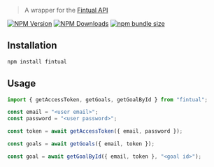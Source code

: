 > A wrapper for the [Fintual API](https://fintual.cl/api-docs/index.html)

[![NPM Version](https://img.shields.io/npm/v/fintual?style=flat-square)](https://www.npmjs.com/package/fintual)
[![NPM Downloads](https://img.shields.io/npm/d18m/fintual?style=flat-square)](https://www.npmjs.com/package/fintual)
[![npm bundle size](https://img.shields.io/bundlephobia/minzip/fintual?style=flat-square)](https://bundlephobia.com/package/fintual)

## Installation

```bash
npm install fintual
```

## Usage

```js
import { getAccessToken, getGoals, getGoalById } from "fintual";

const email = "<user email>";
const password = "<user password>";

const token = await getAccessToken({ email, password });

const goals = await getGoals({ email, token });

const goal = await getGoalById({ email, token }, "<goal id>");
```
